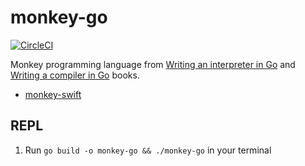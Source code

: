 # monkey-go

[![CircleCI](https://circleci.com/gh/kitasuke/monkey-go/tree/master.svg?style=svg)](https://circleci.com/gh/kitasuke/monkey-go/tree/master)

Monkey programming language from [Writing an interpreter in Go](https://interpreterbook.com) and [Writing a compiler in Go](https://compilerbook.com) books.

- [monkey-swift](https://github.com/kitasuke/monkey-swift)

## REPL

1. Run `go build -o monkey-go && ./monkey-go` in your terminal
